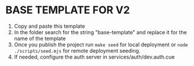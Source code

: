 # BASE TEMPLATE FOR V2

1. Copy and paste this template
2. In the folder search for the string "base-template" and replace it for the name of the template
3. Once you publish the project run `make seed` for local deployment or `node ./scripts/seed.mjs` for remote deployment seeding.
4. If needed, configure the auth server in services/auth/dev.auth.cue
